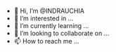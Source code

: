 - 👋 Hi, I’m @INDRAUCHIA
- 👀 I’m interested in ...
- 🌱 I’m currently learning ...
- 💞️ I’m looking to collaborate on ...
- 📫 How to reach me ...

<!---
INDRAUCHIA/INDRAUCHIA is a ✨ special ✨ repository because its `README.md` (this file) appears on your GitHub profile.
You can click the Preview link to take a look at your changes.
--->
